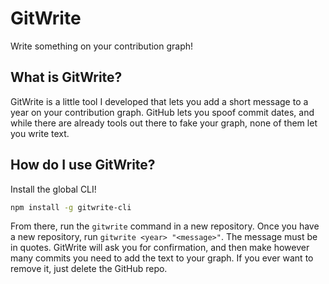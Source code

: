 # GitWrite
Write something on your contribution graph!

## What is GitWrite?
GitWrite is a little tool I developed that lets you add a short message to a year on your contribution graph. GitHub lets you spoof commit dates, and while there are already tools out there to fake your graph, none of them let you write text.

## How do I use GitWrite?
Install the global CLI!
```sh
npm install -g gitwrite-cli
```
From there, run the `gitwrite` command in a new repository. Once you have a new repository, run `gitwrite <year> "<message>"`. The message must be in quotes. GitWrite will ask you for confirmation, and then make however many commits you need to add the text to your graph. If you ever want to remove it, just delete the GitHub repo.
